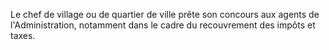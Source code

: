 Le chef de village ou de quartier de ville prête son concours aux agents de l'Administration, notamment dans le cadre du recouvrement des impôts et taxes.